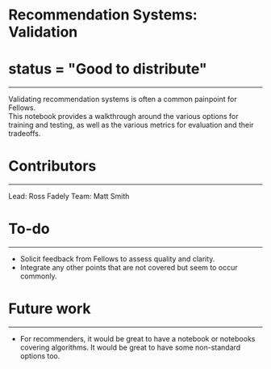 # Recommendation Systems: Validation
# status = "Good to distribute"
----
Validating recommendation systems is often a common painpoint for Fellows.  
This notebook provides a walkthrough around the various options for training
and testing, as well as the various metrics for evaluation and their tradeoffs.

# Contributors
---
Lead: Ross Fadely
Team: Matt Smith

# To-do
---
- Solicit feedback from Fellows to assess quality and clarity.
- Integrate any other points that are not covered but seem to occur commonly.

# Future work
---
- For recommenders, it would be great to have a notebook or notebooks covering algorithms.  It would be great to have some non-standard options too.
